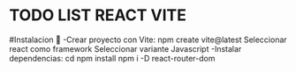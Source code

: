 # TODO LIST REACT VITE
#Instalacion 📝
-Crear proyecto con Vite:
 npm create vite@latest <nameProject>
 Seleccionar react como framework
 Seleccionar variante Javascript
 -Instalar dependencias:
 cd <nameProject> 
 npm install
 npm i -D react-router-dom
 
 


